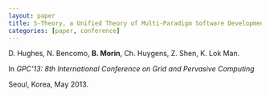 ```yaml
---
layout: paper
title: S-Theory, a Unified Theory of Multi-Paradigm Software Development
categories: [paper, conference]
---
```

D. Hughes, N. Bencomo, **B. Morin**, Ch. Huygens, Z. Shen, K. Lok Man. 

In _GPC'13: 8th International Conference on Grid and Pervasive Computing_

Seoul, Korea, May 2013.